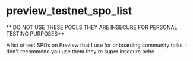 # preview_testnet_spo_list
**
DO NOT USE THESE POOLS THEY ARE INSECURE FOR PERSONAL TESTING PURPOSES**

A list of test SPOs on Preview that I use for onboarding community folks. I don't recommend you use them they're super insecure hehe
